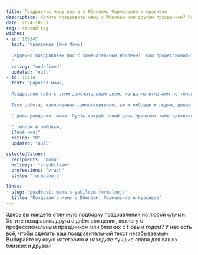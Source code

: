 ```yaml
---
title: Поздравить маму врача с Юбилеем. Формальное и красивое
description: Хотите поздравить маму с Юбилеем или другим праздником? Наш ИИ создаст незабываемое поздравление, а вы обязательно выделитесь среди других.  
date: 2024-10-31
tags: second tag
wishes:
- id: 109247
  text: "Уважаемая [Имя Мамы]!
  
  Сердечно поздравляем Вас с замечательным Юбилеем!  Ваш профессионализм, преданность своему делу и самоотверженная работа врача заслуживают глубокого уважения и искренней благодарности.  Желаем Вам крепкого здоровья, долголетия,  радости, благополучия и  всего самого наилучшего в жизни. Пусть каждый день будет наполнен счастьем, заботой близких и  признанием Ваших заслуг. С юбилеем!
  "
  rating: "undefined"
  updated: "null"
- id: 16114
  text: "Дорогая мама,
  
  Поздравляю тебя с этим замечательным днем, когда мы отмечаем не только твой юбилей, но и твою безупречную профессиональную жизнь врача. Ты всегда была для нас примером человека, который сочетает в себе не только профессионализм и заботу, но и огромное сердце, способное сопереживать и помогать.
  
  Твоя работа, наполненная самоотверженностью и любовью к людям, делает мир лучше, и мы с гордостью наблюдаем за твоими успехами и достижениями. Пусть этот день принесет тебе столько же радости и тепла, сколько ты даришь другим каждый день своей жизни.
  
  С днём рождения, мама! Пусть каждый новый день приносит тебе вдохновение и силы, чтобы продолжать творить добро и радоваться жизни. Ты - наша гордость и опора, и мы любим тебя безгранично.
  
  С теплом и любовью,
  [Твоё имя]"
  rating: "0"
  updated: "null"

selectedValues:
  recipients: "mamu"
  holidays: "s-yubileem"
  professions: "vrach"
  style: "formalnoje"

links:
- slug: "pozdravit-mamu-s-yubileem-formalnoje"
  title: "Поздравить маму с Юбилеем. Формальное и красивое"
---
```


Здесь вы найдете отличную подборку поздравлений на любой случай. 
Хотите поздравить друга с днём рождения, коллегу с профессиональным праздником или близких с Новым годом? У нас есть всё, чтобы сделать ваш поздравительный текст незабываемым. Выбирайте нужную категорию и находите лучшие слова для ваших близких и друзей!
